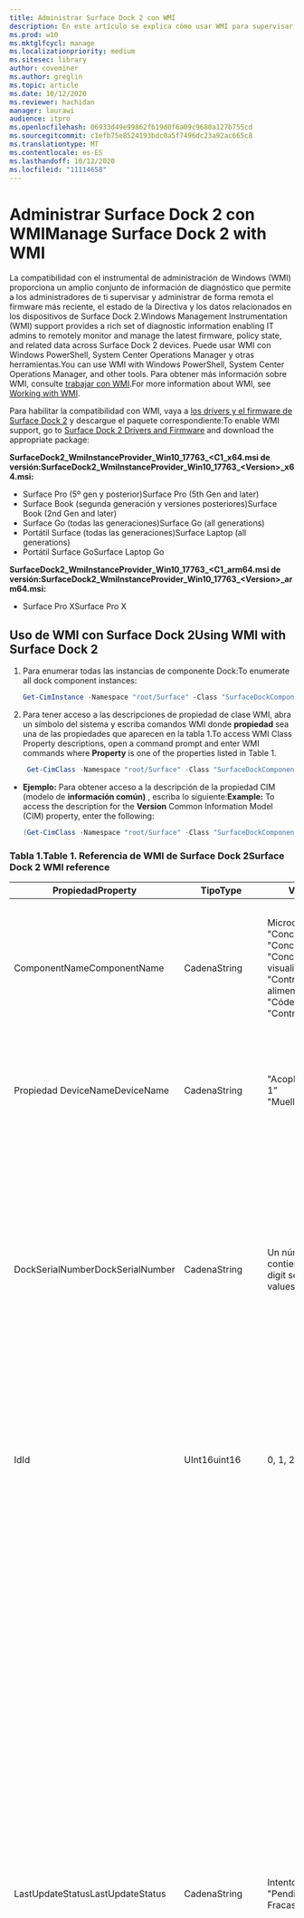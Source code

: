 ```yaml
---
title: Administrar Surface Dock 2 con WMI
description: En este artículo se explica cómo usar WMI para supervisar y administrar de forma remota el firmware más reciente, el estado de la Directiva y los datos relacionados en los dispositivos de Surface Dock 2.
ms.prod: w10
ms.mktglfcycl: manage
ms.localizationpriority: medium
ms.sitesec: library
author: coveminer
ms.author: greglin
ms.topic: article
ms.date: 10/12/2020
ms.reviewer: hachidan
manager: laurawi
audience: itpro
ms.openlocfilehash: 06933d49e99862fb19d0f6a09c9680a127b755cd
ms.sourcegitcommit: c1efb75e8524193bdc0a5f7496dc23a92ac665c8
ms.translationtype: MT
ms.contentlocale: es-ES
ms.lasthandoff: 10/12/2020
ms.locfileid: "11114658"
---
```

# <span data-ttu-id="ab283-103">Administrar Surface Dock 2 con WMI</span><span class="sxs-lookup"><span data-stu-id="ab283-103">Manage Surface Dock 2 with WMI</span></span>

<span data-ttu-id="ab283-104">La compatibilidad con el instrumental de administración de Windows (WMI) proporciona un amplio conjunto de información de diagnóstico que permite a los administradores de ti supervisar y administrar de forma remota el firmware más reciente, el estado de la Directiva y los datos relacionados en los dispositivos de Surface Dock 2.</span><span class="sxs-lookup"><span data-stu-id="ab283-104">Windows Management Instrumentation (WMI) support provides a rich set of diagnostic information enabling IT admins to remotely monitor and manage the latest firmware, policy state, and related data across Surface Dock 2 devices.</span></span> <span data-ttu-id="ab283-105">Puede usar WMI con Windows PowerShell, System Center Operations Manager y otras herramientas.</span><span class="sxs-lookup"><span data-stu-id="ab283-105">You can use WMI with Windows PowerShell, System Center Operations Manager, and other tools.</span></span> <span data-ttu-id="ab283-106">Para obtener más información sobre WMI, consulte [trabajar con WMI](https://docs.microsoft.com/powershell/scripting/learn/ps101/07-working-with-wmi?&preserve-view=true).</span><span class="sxs-lookup"><span data-stu-id="ab283-106">For more information about WMI, see [Working with WMI](https://docs.microsoft.com/powershell/scripting/learn/ps101/07-working-with-wmi?&preserve-view=true).</span></span> 

<span data-ttu-id="ab283-107">Para habilitar la compatibilidad con WMI, vaya a [los drivers y el firmware de Surface Dock 2](https://www.microsoft.com/download/details.aspx?id=101317) y descargue el paquete correspondiente:</span><span class="sxs-lookup"><span data-stu-id="ab283-107">To enable WMI support, go to [Surface Dock 2 Drivers and Firmware](https://www.microsoft.com/download/details.aspx?id=101317) and download the appropriate package:</span></span>

**<span data-ttu-id="ab283-108">SurfaceDock2_WmiInstanceProvider_Win10_17763_&#60;C1_x64.msi de versión:</span><span class="sxs-lookup"><span data-stu-id="ab283-108">SurfaceDock2_WmiInstanceProvider_Win10_17763_&#60;Version&#62;_x64.msi:</span></span>**<br>

- <span data-ttu-id="ab283-109">Surface Pro (5º gen y posterior)</span><span class="sxs-lookup"><span data-stu-id="ab283-109">Surface Pro (5th Gen and later)</span></span>
- <span data-ttu-id="ab283-110">Surface Book (segunda generación y versiones posteriores)</span><span class="sxs-lookup"><span data-stu-id="ab283-110">Surface Book (2nd Gen and later)</span></span>
- <span data-ttu-id="ab283-111">Surface Go (todas las generaciones)</span><span class="sxs-lookup"><span data-stu-id="ab283-111">Surface Go (all generations)</span></span>
- <span data-ttu-id="ab283-112">Portátil Surface (todas las generaciones)</span><span class="sxs-lookup"><span data-stu-id="ab283-112">Surface Laptop (all generations)</span></span>
- <span data-ttu-id="ab283-113">Portátil Surface Go</span><span class="sxs-lookup"><span data-stu-id="ab283-113">Surface Laptop Go</span></span>

 **<span data-ttu-id="ab283-114">SurfaceDock2_WmiInstanceProvider_Win10_17763_&#60;C1_arm64.msi de versión:</span><span class="sxs-lookup"><span data-stu-id="ab283-114">SurfaceDock2_WmiInstanceProvider_Win10_17763_&#60;Version&#62;_arm64.msi:</span></span>** <br>

- <span data-ttu-id="ab283-115">Surface Pro X</span><span class="sxs-lookup"><span data-stu-id="ab283-115">Surface Pro X</span></span>

## <span data-ttu-id="ab283-116">Uso de WMI con Surface Dock 2</span><span class="sxs-lookup"><span data-stu-id="ab283-116">Using WMI with Surface Dock 2</span></span>

1. <span data-ttu-id="ab283-117">Para enumerar todas las instancias de componente Dock:</span><span class="sxs-lookup"><span data-stu-id="ab283-117">To enumerate all dock component instances:</span></span>

    ```PowerShell
    Get-CimInstance -Namespace "root/Surface" -Class "SurfaceDockComponent" 
    ```
2. <span data-ttu-id="ab283-118">Para tener acceso a las descripciones de propiedad de clase WMI, abra un símbolo del sistema y escriba comandos WMI donde **propiedad** sea una de las propiedades que aparecen en la tabla 1.</span><span class="sxs-lookup"><span data-stu-id="ab283-118">To access WMI Class Property descriptions, open a command prompt and enter WMI commands where **Property** is one of the properties listed in Table 1.</span></span>

    ```PowerShell
     Get-CimClass -Namespace "root/Surface" -Class "SurfaceDockComponent").CimClassProperties["<Property>"]
    ```

- <span data-ttu-id="ab283-119">**Ejemplo:** Para obtener acceso a la descripción de la propiedad CIM (modelo de **información común)** , escriba lo siguiente:</span><span class="sxs-lookup"><span data-stu-id="ab283-119">**Example:** To access the description for the **Version** Common Information Model (CIM) property, enter the following:</span></span>
    ```PowerShell
    (Get-CimClass -Namespace "root/Surface" -Class "SurfaceDockComponent").CimClassProperties["Version"].Qualifiers["Description"].Value
    ```
 
 ### <span data-ttu-id="ab283-120">Tabla 1.</span><span class="sxs-lookup"><span data-stu-id="ab283-120">Table 1.</span></span> <span data-ttu-id="ab283-121">Referencia de WMI de Surface Dock 2</span><span class="sxs-lookup"><span data-stu-id="ab283-121">Surface Dock 2 WMI reference</span></span>

| <span data-ttu-id="ab283-122">Propiedad</span><span class="sxs-lookup"><span data-stu-id="ab283-122">Property</span></span>         | <span data-ttu-id="ab283-123">Tipo</span><span class="sxs-lookup"><span data-stu-id="ab283-123">Type</span></span>   | <span data-ttu-id="ab283-124">Valores esperados</span><span class="sxs-lookup"><span data-stu-id="ab283-124">Expected Value(s)</span></span>                                                                                                                                                                                                            | <span data-ttu-id="ab283-125">Descripción</span><span class="sxs-lookup"><span data-stu-id="ab283-125">Description</span></span>                                                                                                                                                                                                                                                                                                                                                                                                                                                                                                                                                                                                                                                                                                                                                                                                                                                                                                                                                                                                                                                                                                                                                                                                                                                                                                                                                                                                                                                                                                                                                                                                                                                                                                                                                                                                 |
| ---------------- | ------ | ---------------------------------------------------------------------------------------------------------------------------------------------------------------------------------------------------------------------------- | ----------------------------------------------------------------------------------------------------------------------------------------------------------------------------------------------------------------------------------------------------------------------------------------------------------------------------------------------------------------------------------------------------------------------------------------------------------------------------------------------------------------------------------------------------------------------------------------------------------------------------------------------------------------------------------------------------------------------------------------------------------------------------------------------------------------------------------------------------------------------------------------------------------------------------------------------------------------------------------------------------------------------------------------------------------------------------------------------------------------------------------------------------------------------------------------------------------------------------------------------------------------------------------------------------------------------------------------------------------------------------------------------------------------------------------------------------------------------------------------------------------------------------------------------------------------------------------------------------------------------------------------------------------------------------------------------------------------------------------------------------------------------------------------------------------- |
| <span data-ttu-id="ab283-126">ComponentName</span><span class="sxs-lookup"><span data-stu-id="ab283-126">ComponentName</span></span>    | <span data-ttu-id="ab283-127">Cadena</span><span class="sxs-lookup"><span data-stu-id="ab283-127">String</span></span> | <span data-ttu-id="ab283-128">Microcontrolador</span><span class="sxs-lookup"><span data-stu-id="ab283-128">“Microcontroller”</span></span> <br><span data-ttu-id="ab283-129">"Concentrador USB 1"</span><span class="sxs-lookup"><span data-stu-id="ab283-129">“USB Hub 1”</span></span> <br><span data-ttu-id="ab283-130">"Concentrador USB 2"</span><span class="sxs-lookup"><span data-stu-id="ab283-130">“USB Hub 2”</span></span> <br><span data-ttu-id="ab283-131">"Concentrador de puertos de visualización"</span><span class="sxs-lookup"><span data-stu-id="ab283-131">“Display Port Hub”</span></span> <br><span data-ttu-id="ab283-132">"Controlador de entrega de alimentación"</span><span class="sxs-lookup"><span data-stu-id="ab283-132">“Power Delivery Controller”</span></span> <br><span data-ttu-id="ab283-133">"Códec de audio"</span><span class="sxs-lookup"><span data-stu-id="ab283-133">“Audio Codec”</span></span> <br><span data-ttu-id="ab283-134">"Controlador Ethernet"</span><span class="sxs-lookup"><span data-stu-id="ab283-134">“Ethernet Controller”</span></span>                                                                         | <span data-ttu-id="ab283-135">En la siguiente propiedad se muestra el nombre específico del componente de dispositivo al que corresponden los datos de clase del modelo de información común (CIM).</span><span class="sxs-lookup"><span data-stu-id="ab283-135">The following property lists the specific name of the device component that the accompanying Common Information Model (CIM) class data corresponds to.</span></span>                                                                                                                                                                                                                                                                                                                                                                                                                                                                                                                                                                                                                                                                                                                                                                                                                                                                                                                                                                                                                                                                                                                                                                                                                                                                                                                                                                                                                                                                                                                                                                                                                                                  |
| <span data-ttu-id="ab283-136">Propiedad DeviceName</span><span class="sxs-lookup"><span data-stu-id="ab283-136">DeviceName</span></span>       | <span data-ttu-id="ab283-137">Cadena</span><span class="sxs-lookup"><span data-stu-id="ab283-137">String</span></span> | <span data-ttu-id="ab283-138">"Acoplamiento de superficie 1"</span><span class="sxs-lookup"><span data-stu-id="ab283-138">“Surface Dock 1”</span></span> <br><span data-ttu-id="ab283-139">"Muelle de superficie 2"</span><span class="sxs-lookup"><span data-stu-id="ab283-139">“Surface Dock 2”</span></span>                                                                                                                                                                                        | <span data-ttu-id="ab283-140">La siguiente propiedad contiene el nombre del dispositivo de acoplamiento al que pertenece el componente de dispositivo específico.</span><span class="sxs-lookup"><span data-stu-id="ab283-140">The following property contains the name of the dock device that the specific device component belongs to.</span></span>                                                                                                                                                                                                                                                                                                                                                                                                                                                                                                                                                                                                                                                                                                                                                                                                                                                                                                                                                                                                                                                                                                                                                                                                                                                                                                                                                                                                                                                                                                                                                                                                                                                                                               |
| <span data-ttu-id="ab283-141">DockSerialNumber</span><span class="sxs-lookup"><span data-stu-id="ab283-141">DockSerialNumber</span></span> | <span data-ttu-id="ab283-142">Cadena</span><span class="sxs-lookup"><span data-stu-id="ab283-142">String</span></span> | <span data-ttu-id="ab283-143">Un número de serie de doce (12) dígitos que contiene solo valores numéricos</span><span class="sxs-lookup"><span data-stu-id="ab283-143">A twelve (12) digit serial number containing only numerical values</span></span>                                                                                                                                                           | <span data-ttu-id="ab283-144">La siguiente propiedad registra el número de serie del dispositivo acoplado.</span><span class="sxs-lookup"><span data-stu-id="ab283-144">The following property records the serial number of the attached dock device.</span></span> <span data-ttu-id="ab283-145">Este número de serie es exactamente el mismo para cada componente a medida que pertenecen al mismo dispositivo de acoplamiento.</span><span class="sxs-lookup"><span data-stu-id="ab283-145">This serial number is the exact same for every component as they belong to the same dock device.</span></span> <span data-ttu-id="ab283-146">Por referencia, este número de serie puede encontrarse físicamente en la parte inferior del Dock.</span><span class="sxs-lookup"><span data-stu-id="ab283-146">For reference, this serial number can be found physically on the underside of the Surface Dock itself.</span></span>                                                                                                                                                                                                                                                                                                                                                                                                                                                                                                                                                                                                                                                                                                                                                                                                                                                                                                                                                                                                                                                                                                                                                                                                                                                                                                                                                                                                                                                                                                                    |
| <span data-ttu-id="ab283-147">Id</span><span class="sxs-lookup"><span data-stu-id="ab283-147">Id</span></span>               | <span data-ttu-id="ab283-148">UInt16</span><span class="sxs-lookup"><span data-stu-id="ab283-148">uint16</span></span> | <span data-ttu-id="ab283-149">0, 1, 2,..., 65535</span><span class="sxs-lookup"><span data-stu-id="ab283-149">0, 1, 2, ..., 65535</span></span>                                                                                                                                                                                                          | <span data-ttu-id="ab283-150">La siguiente propiedad es un identificador único que comienza desde cero (0) y cuenta.</span><span class="sxs-lookup"><span data-stu-id="ab283-150">The following property is a unique Id that starts from zero (0) and counts up.</span></span> <span data-ttu-id="ab283-151">Esta variable se usa para numerar las instancias de WMI enumeradas.</span><span class="sxs-lookup"><span data-stu-id="ab283-151">This variable is used for numbering the enumerated WMI instances.</span></span>                                                                                                                                                                                                                                                                                                                                                                                                                                                                                                                                                                                                                                                                                                                                                                                                                                                                                                                                                                                                                                                                                                                                                                                                                                                                                                                                                                                                                                                                                                                                                                                                                                                        |
| <span data-ttu-id="ab283-152">LastUpdateStatus</span><span class="sxs-lookup"><span data-stu-id="ab283-152">LastUpdateStatus</span></span> | <span data-ttu-id="ab283-153">Cadena</span><span class="sxs-lookup"><span data-stu-id="ab283-153">String</span></span> | <span data-ttu-id="ab283-154">Intentos</span><span class="sxs-lookup"><span data-stu-id="ab283-154">“Success”</span></span> <br><span data-ttu-id="ab283-155">"PendingDockReattach"</span><span class="sxs-lookup"><span data-stu-id="ab283-155">“PendingDockReattach”</span></span> <br><span data-ttu-id="ab283-156">Fracasa</span><span class="sxs-lookup"><span data-stu-id="ab283-156">“Failed”</span></span>                                                                                                                                                                             | <span data-ttu-id="ab283-157">La siguiente propiedad detalla el último intento de actualización de firmware de componente (UFC) del componente de dispositivo en cuestión.</span><span class="sxs-lookup"><span data-stu-id="ab283-157">The following property details the last attempted Component Firmware Update (CFU) status for the device component in question.</span></span> <span data-ttu-id="ab283-158">Los valores posibles son: **correcto, pendiente de** **reasociación del Dock** y **error.**</span><span class="sxs-lookup"><span data-stu-id="ab283-158">Possible values are: **Success,** **Pending Dock Reattach,** and **Failed.**</span></span><br><br><br><span data-ttu-id="ab283-159">- **Success** indica que el firmware nuevo aplicado anteriormente se aplicó correctamente.</span><span class="sxs-lookup"><span data-stu-id="ab283-159">- **Success** indicates that previously applied new firmware was applied successfully</span></span><br><span data-ttu-id="ab283-160">- Volver a **adjuntar en espera** indica que hay una nueva actualización pendiente para el componente del dispositivo y el usuario debe separar y volver a adjuntar el conector de superficie del Dock para aplicar la nueva actualización.</span><span class="sxs-lookup"><span data-stu-id="ab283-160">- **Pending Dock Reattach** indicates there is a new update pending for the device component and the user must detach and reattach the Dock’s Surface connector in order to apply the new update.</span></span><br><span data-ttu-id="ab283-161">- **Error** indica que se ha producido un posible error legítimo durante el proceso de UFC o que el periférico no se inició en la versión esperada.</span><span class="sxs-lookup"><span data-stu-id="ab283-161">- **Failed** indicates that a possible legitimate error occurred during the CFU process or the peripheral did not boot up in the expected version.</span></span> <span data-ttu-id="ab283-162">En el caso de **error** , esto no indica que el dispositivo no funciona, sino que se produjo un error al intentar actualizar el dispositivo.</span><span class="sxs-lookup"><span data-stu-id="ab283-162">In the **Failed** case, this is not an indication that the device is not working, but rather something erroneous occurred when trying to update the device.</span></span> <span data-ttu-id="ab283-163">En tal caso, el firmware anterior seguirá ejecutándose.</span><span class="sxs-lookup"><span data-stu-id="ab283-163">In such case, the previous firmware will continue to run.</span></span>                                                                                                                                                                                                                                                                                                                                                                                                                                                                                                                                                                                                                                                                                                                                                                                                                                                                                                                         |
| <span data-ttu-id="ab283-164">PolicyState</span><span class="sxs-lookup"><span data-stu-id="ab283-164">PolicyState</span></span>      | <span data-ttu-id="ab283-165">Cadena</span><span class="sxs-lookup"><span data-stu-id="ab283-165">String</span></span> | <span data-ttu-id="ab283-166">Habilitado</span><span class="sxs-lookup"><span data-stu-id="ab283-166">“Enabled”</span></span> <br><span data-ttu-id="ab283-167">Habilitar</span><span class="sxs-lookup"><span data-stu-id="ab283-167">“Disabled”</span></span>                                                                                                                                                                                                     | <span data-ttu-id="ab283-168">La siguiente propiedad indica la Directiva actual del modo de administración de empresas (SEMM) de Surface para el componente de dispositivo.</span><span class="sxs-lookup"><span data-stu-id="ab283-168">The following property indicates the current Surface Enterprise Management Mode (SEMM) policy for the device component.</span></span> <span data-ttu-id="ab283-169">Los valores posibles son: **habilitado** y **deshabilitado.**</span><span class="sxs-lookup"><span data-stu-id="ab283-169">Possible values are: **Enabled** and **Disabled.**</span></span><br><br><br><span data-ttu-id="ab283-170">- **Enabled** indica que el sistema SEMM ha permitido que el dispositivo host acceda y use el componente del dispositivo.</span><span class="sxs-lookup"><span data-stu-id="ab283-170">- **Enabled** indicates that the SEMM system has allowed the host device to access and use the device component</span></span><br><span data-ttu-id="ab283-171">- Deshabilitado indica que el sistema SEMM ha **deshabilitado** y, por lo tanto, ha evitado que el equipo host acceda y use el componente del dispositivo.</span><span class="sxs-lookup"><span data-stu-id="ab283-171">- **Disabled** indicates that the SEMM system has disallowed and thereby prevented the host machine from accessing and using the device component.</span></span>                                                                                                                                                                                                                                                                                                                                                                                                                                                                                                                                                                                                                                                                                                                                                                                                                                                                                                                                                                                                                                                                                                                                                                                                                                                                                                                                                                                                                                                                                                                             |
| <span data-ttu-id="ab283-172">ProductId</span><span class="sxs-lookup"><span data-stu-id="ab283-172">ProductId</span></span>        | <span data-ttu-id="ab283-173">String []</span><span class="sxs-lookup"><span data-stu-id="ab283-173">String[]</span></span> | <span data-ttu-id="ab283-174">Una lista de cadenas hexadecimales, que puede oscilar entre "0x0000" y "0xFFFF"</span><span class="sxs-lookup"><span data-stu-id="ab283-174">A list of hex strings, which can each range from “0x0000” to “0xFFFF”</span></span>                                                                                                                                                        | <span data-ttu-id="ab283-175">La siguiente propiedad clasifica el identificador de producto (PID) del componente del dispositivo.</span><span class="sxs-lookup"><span data-stu-id="ab283-175">The following property classifies the Product Id (PID) of the device component.</span></span> <span data-ttu-id="ab283-176">Es posible que haya más de un PID en la lista.</span><span class="sxs-lookup"><span data-stu-id="ab283-176">It is possible for there to be more than one PID listed.</span></span> <span data-ttu-id="ab283-177">En el caso de un concentrador USB, por ejemplo, tanto los dispositivos de alta velocidad (SS) como de alta velocidad (HS) se agrupan en un "concentrador" singular.</span><span class="sxs-lookup"><span data-stu-id="ab283-177">In the case of a USB Hub, for example, both Super Speed (SS) and High Speed (HS) devices are lumped into a singular “Hub."</span></span> <span data-ttu-id="ab283-178">Por lo tanto, en esta matriz aparecerán dos (2) PID.</span><span class="sxs-lookup"><span data-stu-id="ab283-178">Therefore, two (2) PIDs would be listed within this array.</span></span>                                                                                                                                                                                                                                                                                                                                                                                                                                                                                                                                                                                                                                                                                                                                                                                                                                                                                                                                                                                                                                                                                                                                                                                                                                                                                                                                                                                                                                                                                                                                                                                                                                                                                                                                                                                                                                                                                                                                                                                                                                                                                                                                                                                                                                                                                                                                                                                             |
| <span data-ttu-id="ab283-179">ProvisionedState</span><span class="sxs-lookup"><span data-stu-id="ab283-179">ProvisionedState</span></span>         | <span data-ttu-id="ab283-180">booleano</span><span class="sxs-lookup"><span data-stu-id="ab283-180">boolean</span></span> | <span data-ttu-id="ab283-181">Verdadero o falso</span><span class="sxs-lookup"><span data-stu-id="ab283-181">True or False</span></span>                                                                                                                                                        | <span data-ttu-id="ab283-182">La siguiente propiedad describe el estado de aprovisionamiento del modo de administración de empresa de Surface (SEMM) del dispositivo Surface Dock.</span><span class="sxs-lookup"><span data-stu-id="ab283-182">The following property describes the Surface Enterprise Management Mode (SEMM) provisioned state of the Surface Dock device.</span></span> <span data-ttu-id="ab283-183">El estado de aprovisionamiento es exactamente el mismo para cada componente a medida que pertenecen al mismo dispositivo acoplado.</span><span class="sxs-lookup"><span data-stu-id="ab283-183">The provisioned state is the exact same for every component as they belong to the same dock device.</span></span> <span data-ttu-id="ab283-184">Los valores posibles son: verdadero o falso.</span><span class="sxs-lookup"><span data-stu-id="ab283-184">Possible values are: True or False.</span></span> <span data-ttu-id="ab283-185">El valor True indica que el dispositivo Surface docking está actualmente administrado y, por tanto, se puede restringir la funcionalidad de puerto.</span><span class="sxs-lookup"><span data-stu-id="ab283-185">A value of true indicates the Surface Dock device is currently managed and thereby, port functionality may be restricted.</span></span> <span data-ttu-id="ab283-186">Para obtener más información, consulta el campo de propiedad "PolicyState".</span><span class="sxs-lookup"><span data-stu-id="ab283-186">See the “PolicyState” property field for more information.</span></span> <span data-ttu-id="ab283-187">El valor False indica que el dispositivo de acoplamiento de la superficie actualmente no está administrado y no tiene restricciones de características.</span><span class="sxs-lookup"><span data-stu-id="ab283-187">A value of false indicates the Surface Dock device is currently not managed and has no feature restrictions imposed.</span></span>                                                                                                                                                                                                                                                                                                                                                                                                                                                                                                                                                                                                                                                                                                                                                                                                                                                                                                                                                                                                                                                                                                                                                                                                                                                                                                                   |
| <span data-ttu-id="ab283-188">Estado</span><span class="sxs-lookup"><span data-stu-id="ab283-188">Status</span></span>           | <span data-ttu-id="ab283-189">Cadena</span><span class="sxs-lookup"><span data-stu-id="ab283-189">String</span></span> | <span data-ttu-id="ab283-190">SÍ</span><span class="sxs-lookup"><span data-stu-id="ab283-190">“OK”</span></span> <br><span data-ttu-id="ab283-191">Desconectado</span><span class="sxs-lookup"><span data-stu-id="ab283-191">“Disconnected”</span></span> <br><span data-ttu-id="ab283-192">:</span><span class="sxs-lookup"><span data-stu-id="ab283-192">“Error”</span></span> <br><span data-ttu-id="ab283-193">Sin</span><span class="sxs-lookup"><span data-stu-id="ab283-193">“Missing”</span></span> <br><span data-ttu-id="ab283-194">"DeviceHandleInUse"</span><span class="sxs-lookup"><span data-stu-id="ab283-194">“DeviceHandleInUse”</span></span> <br><span data-ttu-id="ab283-195">Habilitar</span><span class="sxs-lookup"><span data-stu-id="ab283-195">“Disabled”</span></span> <br><span data-ttu-id="ab283-196">"NotSupportedByWmi"</span><span class="sxs-lookup"><span data-stu-id="ab283-196">“NotSupportedByWmi”</span></span>                                                                                                             | <span data-ttu-id="ab283-197">La siguiente propiedad describe el estado de la conexión del Dock con el equipo host.</span><span class="sxs-lookup"><span data-stu-id="ab283-197">The following property describes the state of the Dock’s connection to the host machine.</span></span> <span data-ttu-id="ab283-198">Los valores posibles son: **OK,** **unconnected,** **error,** **Missing,** **DeviceHandleInUse,**  **Disabled** y **NotSupportedByWmi.**</span><span class="sxs-lookup"><span data-stu-id="ab283-198">Possible values are: **OK,** **Disconnected,** **Error,** **Missing,** **DeviceHandleInUse,**  **Disabled,** and **NotSupportedByWmi.**</span></span> <br><span data-ttu-id="ab283-199">- **Aceptar** indica que el dispositivo se ha conectado correctamente a la máquina host y no hay problemas, lo cual inhibiría su funcionalidad</span><span class="sxs-lookup"><span data-stu-id="ab283-199">- **OK** indicates that the device is successfully connected to the host machine and no problems exist, which would inhibit its functionality</span></span> <br><span data-ttu-id="ab283-200">- **Desconectado** indica que el conector de superficie, que proporciona la conexión para todos los componentes del dispositivo, no está conectado al equipo host.</span><span class="sxs-lookup"><span data-stu-id="ab283-200">- **Disconnected** indicates that the Surface connector, which provides the connection for all the device components, is currently not attached to the host machine.</span></span> <br><span data-ttu-id="ab283-201">- **Error** indica un posible problema con la instancia de dispositivo y la interfaz de dispositivo tiene más de lo que probablemente se ha etiquetado con un signo de exclamación amarillo en el administrador de dispositivos: Compruebe la propiedad **StatusCode** para obtener información más detallada sobre el tipo de error que se ha producido.</span><span class="sxs-lookup"><span data-stu-id="ab283-201">- **Error** indicates a potential issue with the device instance and the device interface has more than likely been labeled with a yellow exclamation point in the Device Manager – check the **StatusCode** property for more detailed information on the type of error that occurred.</span></span> <br><span data-ttu-id="ab283-202">- **Falta** indica que se esperaba que el dispositivo estuviera enumerado en el equipo host, pero por algún motivo no.</span><span class="sxs-lookup"><span data-stu-id="ab283-202">- **Missing** indicates that the device was expected to have enumerated on the host machine, but for some reason did not.</span></span> <span data-ttu-id="ab283-203">La propiedad **StatusCode** contendrá el valor de 24 para indicar esta situación errónea.</span><span class="sxs-lookup"><span data-stu-id="ab283-203">The **StatusCode** property will hold the value of 24 to indicate this erroneous situation.</span></span><br><span data-ttu-id="ab283-204">- **DeviceHandleInUse** indica que otro proceso se está comunicando actualmente con el dispositivo, lo que prohíbe a este proveedor de instancias de instrumental de administración de Windows (WMI) las solicitudes de comunicación.</span><span class="sxs-lookup"><span data-stu-id="ab283-204">- **DeviceHandleInUse** indicates that another process is currently communicating with the device, which prohibits this Windows Management Instrumentation (WMI) Instance Provider from its communication requests.</span></span> <span data-ttu-id="ab283-205">Vuelva a ejecutar el comando WMI.</span><span class="sxs-lookup"><span data-stu-id="ab283-205">Try executing your WMI command again!</span></span> <br> <span data-ttu-id="ab283-206">- Deshabilitado indica que la Directiva del modo de administración empresarial de Surface (SEMM) actual ha **deshabilitado** y, por lo tanto, ha impedido que el equipo host acceda y use el componente del dispositivo.</span><span class="sxs-lookup"><span data-stu-id="ab283-206">- **Disabled** indicates that the current Surface Enterprise Management Mode (SEMM) policy has disallowed and thereby prevented the host machine from accessing and using the device component.</span></span> <span data-ttu-id="ab283-207">Para obtener más información, consulta el campo de propiedad **PolicyState** .</span><span class="sxs-lookup"><span data-stu-id="ab283-207">See the **PolicyState** property field for more information.</span></span><br><span data-ttu-id="ab283-208">- **NotSupportedByWmi** indica que el muelle conectado no es compatible actualmente con este proveedor WMI.</span><span class="sxs-lookup"><span data-stu-id="ab283-208">- **NotSupportedByWmi** indicates the connected dock is currently not supported by this WMI Provider.</span></span> <span data-ttu-id="ab283-209">Este estado aparecerá para el Dock de Surface 1, que actualmente no es compatible con este proveedor de instancias de WMI.</span><span class="sxs-lookup"><span data-stu-id="ab283-209">This status will appear for the Surface Dock 1, which is currently not supported by this WMI Instance Provider.</span></span>|
| <span data-ttu-id="ab283-210">StatusCode</span><span class="sxs-lookup"><span data-stu-id="ab283-210">StatusCode</span></span>       | <span data-ttu-id="ab283-211">UInt32</span><span class="sxs-lookup"><span data-stu-id="ab283-211">uint32</span></span> | <span data-ttu-id="ab283-212">[Código de error del administrador de dispositivos](https://docs.microsoft.com/windows-hardware/drivers/install/device-manager-error-messages) Obtenido de la clase CIM_LogicalDevice WMI (dentro de *cimwin32. mof*)</span><span class="sxs-lookup"><span data-stu-id="ab283-212">[Device Manager Error Code](https://docs.microsoft.com/windows-hardware/drivers/install/device-manager-error-messages) obtained from the CIM_LogicalDevice WMI Class (within *cimwin32.mof*)</span></span> | <span data-ttu-id="ab283-213">La siguiente propiedad proporciona el código de error del administrador de dispositivos para el componente acoplado dado.</span><span class="sxs-lookup"><span data-stu-id="ab283-213">The following property provides the Device Manager error code for the given dock component.</span></span> <span data-ttu-id="ab283-214">El valor cero (0) indica que el componente Dock está funcionando correctamente; un valor mayor que cero (0) indica un problema o un posible error con el componente Dock.</span><span class="sxs-lookup"><span data-stu-id="ab283-214">A value of zero (0) indicates that the dock component is working correctly; a value greater than zero (0) indicates an issue or a possible error with the dock component.</span></span> <span data-ttu-id="ab283-215">Dado que el componente Dock puede enumerarse con varias interfaces de dispositivo, es posible que haya códigos de error de administrador de dispositivos adicionales.</span><span class="sxs-lookup"><span data-stu-id="ab283-215">Because the dock component may enumerate with several device interfaces, it is possible there may be additional Device Manager error codes.</span></span> <span data-ttu-id="ab283-216">Este campo de propiedad solo muestra un código de error aunque haya varios disponibles.</span><span class="sxs-lookup"><span data-stu-id="ab283-216">This property field only lists a single error code even if multiple are available.</span></span> <span data-ttu-id="ab283-217">El administrador de dispositivos etiquetará el dispositivo con un signo de exclamación amarillo solo cuando se hayan producido determinados códigos de error.</span><span class="sxs-lookup"><span data-stu-id="ab283-217">The Device Manager will label the device with a yellow exclamation point only when certain error codes have occurred.</span></span>                                                                                                                                                                                                                                                                                                                                                                                                                                                                                                                                                                                                                                                                                                                                                                                                                                                                                                                                                                                                                                                                                                                                                                                |
| <span data-ttu-id="ab283-218">ID</span><span class="sxs-lookup"><span data-stu-id="ab283-218">VendorId</span></span>         | <span data-ttu-id="ab283-219">Cadena</span><span class="sxs-lookup"><span data-stu-id="ab283-219">String</span></span> | <span data-ttu-id="ab283-220">Una cadena hexadecimal que puede oscilar entre "0x0000" y "0xFFFF"</span><span class="sxs-lookup"><span data-stu-id="ab283-220">A hex string that can range from “0x0000” to “0xFFFF”</span></span>                                                                                                                                                                        | <span data-ttu-id="ab283-221">La siguiente propiedad anota el identificador de proveedor específico (VID) del componente de dispositivo.</span><span class="sxs-lookup"><span data-stu-id="ab283-221">The following property notes the specific Vendor Id (VID) of the device component.</span></span>                                                                                                                                                                                                                                                                                                                                                                                                                                                                                                                                                                                                                                                                                                                                                                                                                                                                                                                                                                                                                                                                                                                                                                                                                                                                                                                                                                                                                                                                                                                                                                                                                                                                                                                       |
| <span data-ttu-id="ab283-222">Versión</span><span class="sxs-lookup"><span data-stu-id="ab283-222">Version</span></span>          | <span data-ttu-id="ab283-223">Cadena</span><span class="sxs-lookup"><span data-stu-id="ab283-223">String</span></span> | <span data-ttu-id="ab283-224">Una cadena de versión, que tiene el siguiente formato: "x. y. z", donde x, y y z son valores numéricos.</span><span class="sxs-lookup"><span data-stu-id="ab283-224">A version string, which has the form as follows: “x.y.z”, where x, y, and z are numerical values.</span></span>                                                                                                                            | <span data-ttu-id="ab283-225">La siguiente propiedad especifica la versión actual del firmware, que se está ejecutando actualmente en el componente de dispositivo.</span><span class="sxs-lookup"><span data-stu-id="ab283-225">The following property specifies the current version of the firmware, which is currently running on the device component.</span></span>                                                                                                                                                                                                                                                                                                                                                                                                                                                                                                                                                                                                                                                                                                                                                                                                                                                                                                                                                                                                                                                                                                                                                                                                                                                                                                                                                                                                                                                                                                                                                                                                                                                                                |


## <span data-ttu-id="ab283-226">Obtén más información</span><span class="sxs-lookup"><span data-stu-id="ab283-226">Learn more</span></span>

- [<span data-ttu-id="ab283-227">Proteger puertos de Surface Dock 2 con SEMM</span><span class="sxs-lookup"><span data-stu-id="ab283-227">Secure Surface Dock 2 ports with SEMM</span></span>](secure-surface-dock-ports-semm.md)
- [<span data-ttu-id="ab283-228">Novedades de Surface Dock 2</span><span class="sxs-lookup"><span data-stu-id="ab283-228">What's new in Surface Dock 2</span></span>](surface-dock-whats-new.md)
- [<span data-ttu-id="ab283-229">Códigos de error del administrador de dispositivos</span><span class="sxs-lookup"><span data-stu-id="ab283-229">Device Manager error codes</span></span>](https://docs.microsoft.com/windows-hardware/drivers/install/device-manager-error-messages)
- [<span data-ttu-id="ab283-230">Trabajar con WMI</span><span class="sxs-lookup"><span data-stu-id="ab283-230">Working with WMI</span></span>](https://docs.microsoft.com/powershell/scripting/learn/ps101/07-working-with-wmi?&preserve-view=true)
